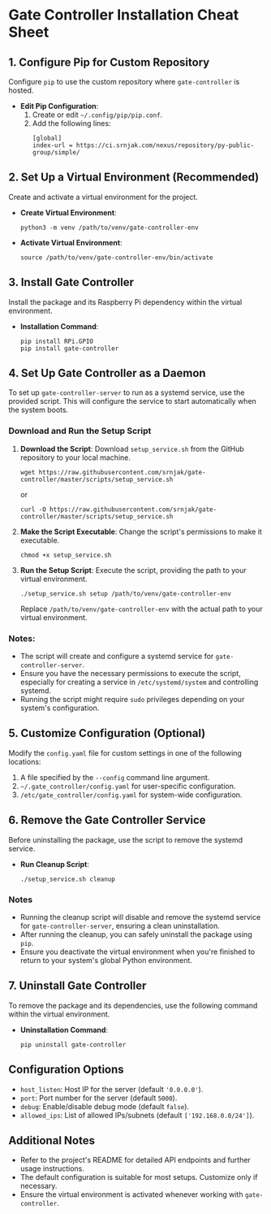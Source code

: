 # Gate Controller Installation Cheat Sheet

## 1. Configure Pip for Custom Repository
Configure `pip` to use the custom repository where `gate-controller` is hosted.

- **Edit Pip Configuration**:
  1. Create or edit `~/.config/pip/pip.conf`.
  2. Add the following lines:
     ```
     [global]
     index-url = https://ci.srnjak.com/nexus/repository/py-public-group/simple/
     ```

## 2. Set Up a Virtual Environment (Recommended)
Create and activate a virtual environment for the project.

- **Create Virtual Environment**:
  ```
  python3 -m venv /path/to/venv/gate-controller-env
  ```
- **Activate Virtual Environment**:
    ```
    source /path/to/venv/gate-controller-env/bin/activate
    ```

## 3. Install Gate Controller
Install the package and its Raspberry Pi dependency within the virtual environment.

- **Installation Command**:
  ```
  pip install RPi.GPIO
  pip install gate-controller
  ```

## 4. Set Up Gate Controller as a Daemon

To set up `gate-controller-server` to run as a systemd service, use the provided script. This will configure the service to start automatically when the system boots.

### Download and Run the Setup Script

1. **Download the Script**:
   Download `setup_service.sh` from the GitHub repository to your local machine.
   ```
   wget https://raw.githubusercontent.com/srnjak/gate-controller/master/scripts/setup_service.sh
   ```
   or
   ```
   curl -O https://raw.githubusercontent.com/srnjak/gate-controller/master/scripts/setup_service.sh
   ```

2. **Make the Script Executable**:
   Change the script's permissions to make it executable.
   ```
   chmod +x setup_service.sh
   ```

3. **Run the Setup Script**:
   Execute the script, providing the path to your virtual environment.
   ```
   ./setup_service.sh setup /path/to/venv/gate-controller-env
   ```

   Replace `/path/to/venv/gate-controller-env` with the actual path to your virtual environment.

### Notes:

- The script will create and configure a systemd service for `gate-controller-server`.
- Ensure you have the necessary permissions to execute the script, especially for creating a service in `/etc/systemd/system` and controlling systemd.
- Running the script might require `sudo` privileges depending on your system's configuration.

## 5. Customize Configuration (Optional)
Modify the `config.yaml` file for custom settings in one of the following locations:

1. A file specified by the `--config` command line argument.
2. `~/.gate_controller/config.yaml` for user-specific configuration.
3. `/etc/gate_controller/config.yaml` for system-wide configuration.

## 6. Remove the Gate Controller Service
Before uninstalling the package, use the script to remove the systemd service.

- **Run Cleanup Script**:
  ```
  ./setup_service.sh cleanup
  ```
### Notes
- Running the cleanup script will disable and remove the systemd service for `gate-controller-server`, ensuring a clean uninstallation.
- After running the cleanup, you can safely uninstall the package using `pip`.
- Ensure you deactivate the virtual environment when you're finished to return to your system's global Python environment.

## 7. Uninstall Gate Controller
To remove the package and its dependencies, use the following command within the virtual environment.

- **Uninstallation Command**:
  ```
  pip uninstall gate-controller
  ```

## Configuration Options
- `host_listen`: Host IP for the server (default `'0.0.0.0'`).
- `port`: Port number for the server (default `5000`).
- `debug`: Enable/disable debug mode (default `false`).
- `allowed_ips`: List of allowed IPs/subnets (default `['192.168.0.0/24']`).

## Additional Notes
- Refer to the project's README for detailed API endpoints and further usage instructions.
- The default configuration is suitable for most setups. Customize only if necessary.
- Ensure the virtual environment is activated whenever working with `gate-controller`.

